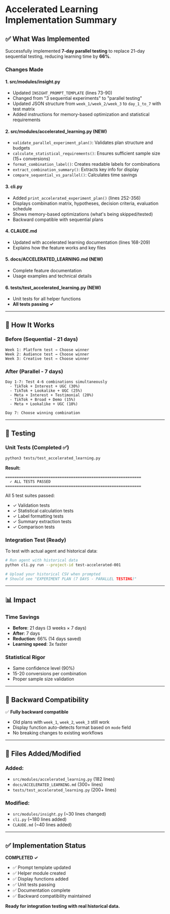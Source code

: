 # Accelerated Learning Implementation Summary

## ✅ What Was Implemented

Successfully implemented **7-day parallel testing** to replace 21-day sequential testing, reducing learning time by **66%**.

### Changes Made

#### 1. **src/modules/insight.py**
- Updated `INSIGHT_PROMPT_TEMPLATE` (lines 73-90)
- Changed from "3 sequential experiments" to "parallel testing"
- Updated JSON structure from `week_1/week_2/week_3` to `day_1_to_7` with test matrix
- Added instructions for memory-based optimization and statistical requirements

#### 2. **src/modules/accelerated_learning.py** (NEW)
- `validate_parallel_experiment_plan()`: Validates plan structure and budgets
- `calculate_statistical_requirements()`: Ensures sufficient sample size (15+ conversions)
- `format_combination_label()`: Creates readable labels for combinations
- `extract_combination_summary()`: Extracts key info for display
- `compare_sequential_vs_parallel()`: Calculates time savings

#### 3. **cli.py**
- Added `print_accelerated_experiment_plan()` (lines 252-356)
- Displays combination matrix, hypotheses, decision criteria, evaluation schedule
- Shows memory-based optimizations (what's being skipped/tested)
- Backward compatible with sequential plans

#### 4. **CLAUDE.md**
- Updated with accelerated learning documentation (lines 168-209)
- Explains how the feature works and key files

#### 5. **docs/ACCELERATED_LEARNING.md** (NEW)
- Complete feature documentation
- Usage examples and technical details

#### 6. **tests/test_accelerated_learning.py** (NEW)
- Unit tests for all helper functions
- **All tests passing ✓**

---

## 🎯 How It Works

### Before (Sequential - 21 days)
```
Week 1: Platform test → Choose winner
Week 2: Audience test → Choose winner
Week 3: Creative test → Choose winner
```

### After (Parallel - 7 days)
```
Day 1-7: Test 4-6 combinations simultaneously
  - TikTok + Interest + UGC (30%)
  - TikTok + Lookalike + UGC (25%)
  - Meta + Interest + Testimonial (20%)
  - TikTok + Broad + Demo (15%)
  - Meta + Lookalike + UGC (10%)

Day 7: Choose winning combination
```

---

## 🧪 Testing

### Unit Tests (Completed ✅)
```bash
python3 tests/test_accelerated_learning.py
```

**Result:**
```
============================================================
  ✓ ALL TESTS PASSED
============================================================
```

All 5 test suites passed:
- ✓ Validation tests
- ✓ Statistical calculation tests
- ✓ Label formatting tests
- ✓ Summary extraction tests
- ✓ Comparison tests

### Integration Test (Ready)

To test with actual agent and historical data:

```bash
# Run agent with historical data
python cli.py run --project-id test-accelerated-001

# Upload your historical CSV when prompted
# Should see "EXPERIMENT PLAN (7 DAYS - PARALLEL TESTING)"
```

---

## 📊 Impact

### Time Savings
- **Before**: 21 days (3 weeks × 7 days)
- **After**: 7 days
- **Reduction**: 66% (14 days saved)
- **Learning speed**: 3x faster

### Statistical Rigor
- Same confidence level (90%)
- 15-20 conversions per combination
- Proper sample size validation

---

## 🔄 Backward Compatibility

✅ **Fully backward compatible**

- Old plans with `week_1`, `week_2`, `week_3` still work
- Display function auto-detects format based on `mode` field
- No breaking changes to existing workflows

---

## 📁 Files Added/Modified

### Added:
- `src/modules/accelerated_learning.py` (182 lines)
- `docs/ACCELERATED_LEARNING.md` (300+ lines)
- `tests/test_accelerated_learning.py` (200+ lines)

### Modified:
- `src/modules/insight.py` (~30 lines changed)
- `cli.py` (~180 lines added)
- `CLAUDE.md` (~40 lines added)

---

## ✅ Implementation Status

**COMPLETED ✓**

- ✅ Prompt template updated
- ✅ Helper module created
- ✅ Display functions added
- ✅ Unit tests passing
- ✅ Documentation complete
- ✅ Backward compatibility maintained

**Ready for integration testing with real historical data.**
